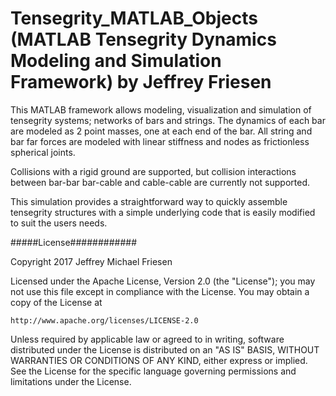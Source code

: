 # Tensegrity_MATLAB_Objects (MATLAB Tensegrity Dynamics Modeling and Simulation Framework) by Jeffrey Friesen

This MATLAB framework allows modeling, visualization and simulation of tensegrity systems; networks of bars and strings. The dynamics of each bar are modeled as 2 point masses, one at each end of the bar. All string and bar far forces are modeled with linear stiffness and nodes as frictionless spherical joints.

Collisions with a rigid ground are supported, but collision interactions between bar-bar bar-cable and cable-cable are currently not supported. 

This simulation provides a straightforward way to quickly assemble tensegrity structures with a simple underlying code that is easily modified to suit the users needs. 

#####License############

Copyright 2017 Jeffrey Michael Friesen

Licensed under the Apache License, Version 2.0 (the "License");
you may not use this file except in compliance with the License.
You may obtain a copy of the License at

    http://www.apache.org/licenses/LICENSE-2.0

Unless required by applicable law or agreed to in writing, software
distributed under the License is distributed on an "AS IS" BASIS,
WITHOUT WARRANTIES OR CONDITIONS OF ANY KIND, either express or implied.
See the License for the specific language governing permissions and
limitations under the License.